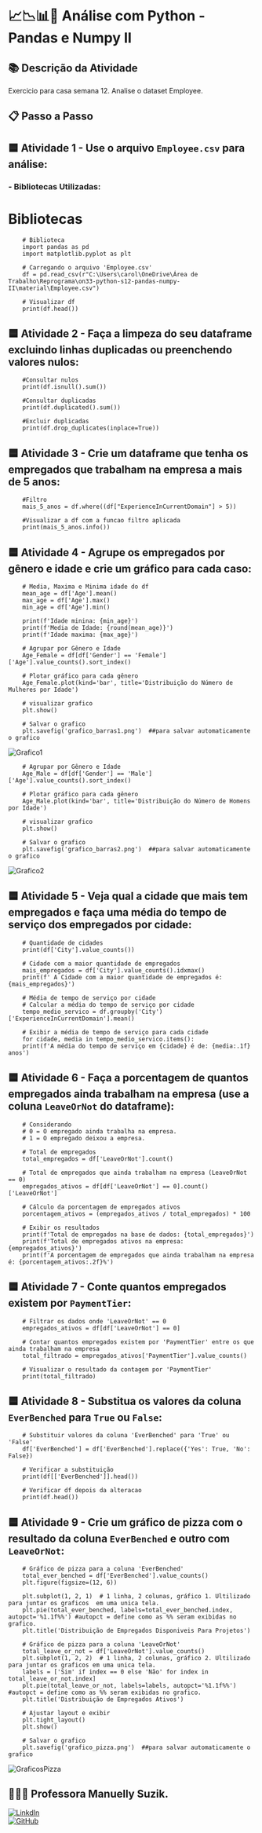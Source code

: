 # 📈📉📊🎲 Análise com Python - Pandas e Numpy II

## 📚 Descrição da Atividade

Exercicio para casa semana 12. Analise o dataset Employee.

## 📋 Passo a Passo

## 🟦 Atividade 1 - Use o arquivo `Employee.csv` para análise:

 ### - Bibliotecas Utilizadas:

# Bibliotecas

        # Biblioteca
        import pandas as pd
        import matplotlib.pyplot as plt

        # Carregando o arquivo 'Employee.csv'
        df = pd.read_csv(r"C:\Users\carol\OneDrive\Área de Trabalho\Reprograma\on33-python-s12-pandas-numpy-II\material\Employee.csv")

        # Visualizar df
        print(df.head())

## 🟦 Atividade 2 - Faça a limpeza do seu dataframe excluindo linhas duplicadas ou preenchendo valores nulos:

        #Consultar nulos
        print(df.isnull().sum())

        #Consultar duplicadas
        print(df.duplicated().sum())

        #Excluir duplicadas
        print(df.drop_duplicates(inplace=True))


## 🟦 Atividade 3 - Crie um dataframe que tenha os empregados que trabalham na empresa a mais de 5 anos:

        #Filtro
        mais_5_anos = df.where((df["ExperienceInCurrentDomain"] > 5))

        #Visualizar a df com a funcao filtro aplicada
        print(mais_5_anos.info())

## 🟦 Atividade 4 - Agrupe os empregados por gênero e idade e crie um gráfico para cada caso:

        # Media, Maxima e Minima idade do df
        mean_age = df['Age'].mean()
        max_age = df['Age'].max()
        min_age = df['Age'].min()

        print(f'Idade minina: {min_age}')
        print(f'Media de Idade: {round(mean_age)}')
        print(f'Idade maxima: {max_age}')

        # Agrupar por Gênero e Idade
        Age_Female = df[df['Gender'] == 'Female']['Age'].value_counts().sort_index()

        # Plotar gráfico para cada gênero
        Age_Female.plot(kind='bar', title='Distribuição do Número de Mulheres por Idade')

        # visualizar grafico
        plt.show()

        # Salvar o grafico 
        plt.savefig('grafico_barras1.png')  ##para salvar automaticamente o grafico

![Grafico1]()

        # Agrupar por Gênero e Idade
        Age_Male = df[df['Gender'] == 'Male']['Age'].value_counts().sort_index()

        # Plotar gráfico para cada gênero
        Age_Male.plot(kind='bar', title='Distribuição do Número de Homens por Idade')

        # visualizar grafico
        plt.show()

        # Salvar o grafico 
        plt.savefig('grafico_barras2.png')  ##para salvar automaticamente o grafico

![Grafico2]()

## 🟦 Atividade 5 - Veja qual a cidade que mais tem empregados e faça uma média do tempo de serviço dos empregados por cidade:

        # Quantidade de cidades
        print(df['City'].value_counts())

        # Cidade com a maior quantidade de empregados
        mais_empregados = df['City'].value_counts().idxmax()
        print(f' A Cidade com a maior quantidade de empregados é: {mais_empregados}')

        # Média de tempo de serviço por cidade
        # Calcular a média do tempo de serviço por cidade
        tempo_medio_servico = df.groupby('City')['ExperienceInCurrentDomain'].mean()

        # Exibir a média de tempo de serviço para cada cidade
        for cidade, media in tempo_medio_servico.items():
        print(f'A média do tempo de serviço em {cidade} é de: {media:.1f} anos')


## 🟦 Atividade 6 - Faça a porcentagem de quantos empregados ainda trabalham na empresa (use a coluna `LeaveOrNot` do dataframe):

        # Considerando
        # 0 = O empregado ainda trabalha na empresa.
        # 1 = O empregado deixou a empresa.

        # Total de empregados
        total_empregados = df['LeaveOrNot'].count()

        # Total de empregados que ainda trabalham na empresa (LeaveOrNot == 0)
        empregados_ativos = df[df['LeaveOrNot'] == 0].count()['LeaveOrNot']

        # Cálculo da porcentagem de empregados ativos
        porcentagem_ativos = (empregados_ativos / total_empregados) * 100

        # Exibir os resultados
        print(f'Total de empregados na base de dados: {total_empregados}')
        print(f'Total de empregados ativos na empresa: {empregados_ativos}')
        print(f'A porcentagem de empregados que ainda trabalham na empresa é: {porcentagem_ativos:.2f}%')


## 🟦 Atividade 7 - Conte quantos empregados existem por `PaymentTier`:

        # Filtrar os dados onde 'LeaveOrNot' == 0
        empregados_ativos = df[df['LeaveOrNot'] == 0]

        # Contar quantos empregados existem por 'PaymentTier' entre os que ainda trabalham na empresa
        total_filtrado = empregados_ativos['PaymentTier'].value_counts()

        # Visualizar o resultado da contagem por 'PaymentTier'
        print(total_filtrado)

## 🟦 Atividade 8 - Substitua os valores da coluna `EverBenched` para `True` ou `False`:

        # Substituir valores da coluna 'EverBenched' para 'True' ou 'False'
        df['EverBenched'] = df['EverBenched'].replace({'Yes': True, 'No': False})

        # Verificar a substituição
        print(df[['EverBenched']].head())

        # Verificar df depois da alteracao
        print(df.head())

## 🟦 Atividade 9 - Crie um gráfico de pizza com o resultado da coluna `EverBenched` e outro com `LeaveOrNot`:  

        # Gráfico de pizza para a coluna 'EverBenched'
        total_ever_benched = df['EverBenched'].value_counts()
        plt.figure(figsize=(12, 6))

        plt.subplot(1, 2, 1)  # 1 linha, 2 colunas, gráfico 1. Ultilizado para juntar os graficos  em uma unica tela.
        plt.pie(total_ever_benched, labels=total_ever_benched.index, autopct='%1.1f%%') #autopct = define como as %% seram exibidas no grafico.
        plt.title('Distribuição de Empregados Disponiveis Para Projetos')

        # Gráfico de pizza para a coluna 'LeaveOrNot'
        total_leave_or_not = df['LeaveOrNot'].value_counts()
        plt.subplot(1, 2, 2)  # 1 linha, 2 colunas, gráfico 2. Ultilizado para juntar os graficos em uma unica tela.
        labels = ['Sim' if index == 0 else 'Não' for index in total_leave_or_not.index]
        plt.pie(total_leave_or_not, labels=labels, autopct='%1.1f%%') #autopct = define como as %% seram exibidas no grafico.
        plt.title('Distribuição de Empregados Ativos')

        # Ajustar layout e exibir
        plt.tight_layout()
        plt.show()

        # Salvar o grafico 
        plt.savefig('grafico_pizza.png')  ##para salvar automaticamente o grafico

![GraficosPizza]()
  
## 👩🏻‍🏫 Professora Manuelly Suzik.


 [![LinkdIn](https://img.shields.io/badge/LinkedIn-0077B5?style=for-the-badge&logo=linkedin&logoColor=white)](https://www.linkedin.com/in/manuellysuzik/)
</br>
 [![GitHub](https://img.shields.io/badge/GitHub-100000?style=for-the-badge&logo=github&logoColor=white)](https://github.com/manuellysuzik)</br>

